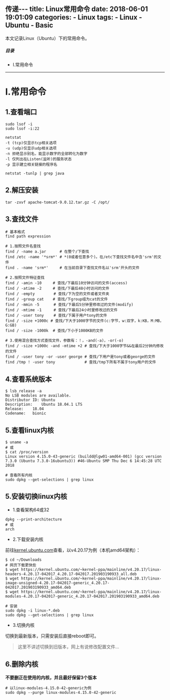 传递---
title: Linux常用命令
date: 2018-06-01 19:01:09
categories:
    - Linux
tags:
    - Linux
    - Ubuntu
    - Basic
---

本文记录Linux（Ubuntu）下的常用命令。

<!-- more -->

##### 目录
+ I.常用命令


---

# I.常用命令

## 1.查看端口

```shell
sudo lsof -i
sudo lsof -i:22
```

```shell
netstat
-t (tcp)仅显示tcp相关选项
-u (udp)仅显示udp相关选项
-n 拒绝显示别名，能显示数字的全部转化为数字
-l 仅列出在Listen(监听)的服务状态
-p 显示建立相关链接的程序名

netstat -tunlp | grep java
```

## 2.解压安装

```shell
tar -zxvf apache-tomcat-9.0.12.tar.gz -C /opt/
```

## 3.查找文件

```shell
# 基本格式
find path expression
```

```shell
# 1.按照文件名查找
find / -name a.jar      # 在整个/下查找
find /etc -name '*srm*' # *(0或者任意多个)。在/etc下查找文件名中含'srm'的文件
find . -name 'srm*'     # 在当前目录下查找文件名以'srm'开头的文件

# 2.按照文件特征查找 　　　　
find / -amin -10     # 查找/下最后10分钟访问的文件(access)
find / -atime -2     # 查找/下最后48小时访问的文件
find / -empty 　　    # 查找/下为空的文件或者文件夹
find / -group cat    # 查找/下group组为cat的文件
find / -mmin -5 　　  # 查找/下最后5分钟里修改过的文件(modify)
find / -mtime -1 　　 # 查找/下最后24小时里修改过的文件
find / -user tony 　　# 查找/下属于用户tony的文件
find / -size +1000c # 查找/下大于1000字节的文件(c:字节，w:双字，k:KB，M:MB，G:GB)
find / -size -1000k  # 查找/下小于1000KB的文件

# 3.使用混合查找方式查找文件，参数有：！，-and(-a)，-or(-o)
find / -size +1000c -and -mtime +2 # 查找/下大于1000字节&&在最后2分钟内修改的文件
find / -user tony -or -user george # 查找/下用户是tony或者george的文件
find /tmp ! -user tony             # 查找/tmp下所有不属于tony用户的文件
```

## 4.查看系统版本

```shell
$ lsb_release -a
No LSB modules are available.
Distributor ID: Ubuntu
Description:    Ubuntu 18.04.1 LTS
Release:    18.04
Codename:   bionic
```

## 5.查看linux内核

```shell
$ uname -a
# 或
$ cat /proc/version
Linux version 4.15.0-43-generic (buildd@lgw01-amd64-001) (gcc version 7.3.0 (Ubuntu 7.3.0-16ubuntu3)) #46-Ubuntu SMP Thu Dec 6 14:45:28 UTC 2018

# 查看所有内核
sudo dpkg --get-selections | grep linux
```

## 5.安装切换linux内核

- 1.查看架构64或32

```shell
dpkg --print-architecture
# 或
arch
```

- 2.下载安装内核

前往[kernel.ubuntu.com](https://kernel.ubuntu.com/~kernel-ppa/mainline)查看，以v4.20.17为例（本机amd64架构）：

```shell
$ cd ~/Downloads
# 网页下载更快些
$ wget https://kernel.ubuntu.com/~kernel-ppa/mainline/v4.20.17/linux-headers-4.20.17-042017_4.20.17-042017.201903190933_all.deb
$ wget https://kernel.ubuntu.com/~kernel-ppa/mainline/v4.20.17/linux-image-unsigned-4.20.17-042017-generic_4.20.17-042017.201903190933_amd64.deb
$ wget https://kernel.ubuntu.com/~kernel-ppa/mainline/v4.20.17/linux-modules-4.20.17-042017-generic_4.20.17-042017.201903190933_amd64.deb

# 安装
sudo dpkg -i linux-*.deb
sudo dpkg --get-selections | grep linux
```

- 3.切换内核

切换到最新版本，只需安装后直接reboot即可。

> 这里不讲述切换到旧版本，网上有说修改配置文件...

## 6.删除内核

**不要删正在使用的内核，并且最好保留3个版本**

```shell
# 以linux-modules-4.15.0-42-generic为例
sudo dpkg --purge linux-modules-4.15.0-42-generic
```